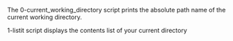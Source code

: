 The 0-current_working_directory script prints the absolute path name of the current working directory.

1-listit script displays the contents list of your current directory

